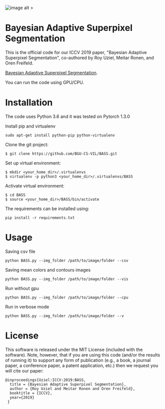 ![image alt >](https://github.com/uzielroy/BASS/blob/master/gif/vis_2.gif?raw=True)

# Bayesian Adaptive Superpixel Segmentation

This is the official code for our ICCV 2019 paper, "Bayesian Adaptive Superpixel Segmentation", co-authored by Roy Uziel, Meitar Ronen, and Oren Freifeld.

[Bayesian Adaptive Superpixel Segmentation](https://www.cs.bgu.ac.il/~orenfr/BASS/Uziel_ICCV_2019.pdf). 

You can run the code using GPU/CPU.

# Installation

The code uses Python 3.6 and it was tested on Pytorch 1.3.0

Install pip and virtualenv
```
sudo apt-get install python-pip python-virtualenv
```

Clone the git project:
```
$ git clone https://github.com/BGU-CS-VIL/BASS.git
```

Set up virtual environment:
```
$ mkdir <your_home_dir>/.virtualenvs
$ virtualenv -p python3 <your_home_dir>/.virtualenvs/BASS
```

Activate virtual environment:
```
$ cd BASS
$ source <your_home_dir>/BASS/bin/activate
```

The requirements can be installed using:
```
pip install -r requirements.txt
```

# Usage

Saving csv file
```
python BASS.py --img_folder /path/to/image/folder --csv
```
Saving mean colors and contours images
```
python BASS.py --img_folder /path/to/image/folder --vis
```
Run without gpu
```
python BASS.py --img_folder /path/to/image/folder --cpu
```
Run in verbose mode
```
python BASS.py --img_folder /path/to/image/folder --v
```
# License

This software is released under the MIT License (included with the software). Note, however, that if you are using this code (and/or the results of running it) to support any form of publication (e.g., a book, a journal paper, a conference paper, a patent application, etc.) then we request you will cite our paper:

```
@inproceedings{Uziel:ICCV:2019:BASS,
  title = {Bayesian Adaptive Superpixel Segmentation},
  author = {Roy Uziel and Meitar Ronen and Oren Freifeld},
  booktitle = {ICCV},
  year={2019}
 } 
